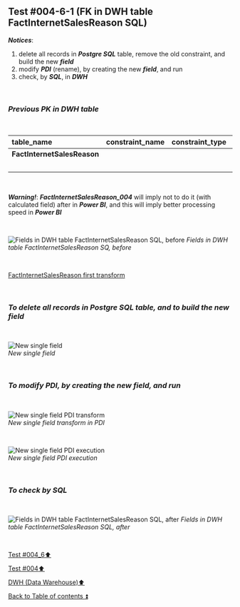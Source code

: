 ## Test #004-6-1 (FK in DWH table FactInternetSalesReason SQL)  

**_Notices_**:  

1. delete all records in **_Postgre SQL_** table, remove the old constraint, and build the new **_field_**   
2. modify **_PDI_** (rename), by creating the new **_field_**, and run  
3. check, by **_SQL_**, in **_DWH_**  

<p><br></p>

### **_Previous PK in DWH table_**  

<p><br></p>

| table_name                    | constraint_name                  | constraint_type   | column_name           | new field                       |
| :---------------------------- | :------------------------------- | :---------------- | :-------------------- | :------------------------------ |
| **FactInternetSalesReason**   |                                  |                   | SalesOrderLineNumber  | **FactInternetSalesReason_004** |
|                               |                                  |                   | SalesOrderNumber      |                                 |

<p><br></p>

**_Warning!_**: **_FactInternetSalesReason_004_** will imply not to do it (with calculated field) after in **_Power BI_**, and this will imply better processing speed in **_Power BI_**  

<p><br></p>

![Fields in DWH table FactInternetSalesReason SQL, before](https://i.imgur.com/aCMK2yf.png)
_Fields in DWH table FactInternetSalesReason SQ, before_  

<p><br></p>

[FactInternetSalesReason first transform](../dbo.FactInternetSalesReason.md)

<p><br></p>

### **_To delete all records in Postgre SQL table, and to build the new field_**

<p><br></p>

![New single field](https://i.imgur.com/ZqsT4FA.png)  
_New single field_  

<p><br></p>

### **_To modify PDI, by creating the new field, and run_**

<p><br></p>

![New single field PDI transform](https://i.imgur.com/kzfiJc4.png)  
_New single field transform in PDI_  

<p><br></p>

![New single field PDI execution](https://i.imgur.com/o6v96uo.png)  
_New single field PDI execution_  

<p><br></p>

### **_To check by SQL_**

<p><br></p>

![Fields in DWH table FactInternetSalesReason SQL, after](https://i.imgur.com/5bsMKbO.png)
_Fields in DWH table FactInternetSalesReason SQL, after_  

<p><br></p>

[Test #004_6:arrow_up:](t004_6.md)  

[Test #004:arrow_up:](t004.md)  

[DWH (Data Warehouse):arrow_up:](../dwh.md)  

[Back to Table of contents :arrow_double_up:](../../README.md)   